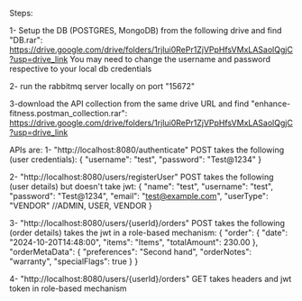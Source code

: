 Steps:

1- Setup the DB (POSTGRES, MongoDB) from the following drive and find "DB.rar":
https://drive.google.com/drive/folders/1rjlui0RePr1ZjVPpHfsVMxLASaolQgjC?usp=drive_link
You may need to change the username and password respective to your local db credentials

2- run the rabbitmq server locally on port "15672"

3-download the API collection from the same drive URL and find "enhance-fitness.postman_collection.rar":
https://drive.google.com/drive/folders/1rjlui0RePr1ZjVPpHfsVMxLASaolQgjC?usp=drive_link

APIs are:
1- "http://localhost:8080/authenticate" POST takes the following (user credentials):
   {
    "username": "test",
    "password": "Test@1234"
  }
  
2- "http://localhost:8080/users/registerUser" POST takes the following (user details) but doesn't take jwt:
   {
    "name": "test",
    "username": "test",
    "password": "Test@1234",
    "email": "test@example.com",
    "userType": "VENDOR" //ADMIN, USER, VENDOR
   }

3- "http://localhost:8080/users/{userId}/orders" POST takes the following (order details) takes the jwt in a role-based mechanism:
  {
      "order": {
          "date": "2024-10-20T14:48:00",
          "items": "Items",
          "totalAmount": 230.00
      },
      "orderMetaData": {
          "preferences": "Second hand",
          "orderNotes": "warranty",
          "specialFlags": true
      }
  }

4- "http://localhost:8080/users/{userId}/orders" GET takes headers and jwt token in role-based mechanism
